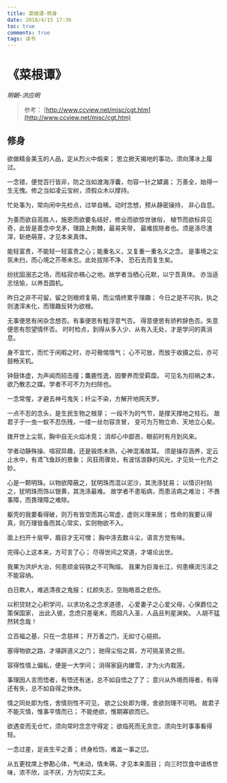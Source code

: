 ```yaml
---
title: 菜根谭-修身
date: 2018/4/15 17:36
toc: true
comments: true
tags: 读书
---
```

# 《菜根谭》
*明朝-洪应明*
> 参考： [http://www.ccview.net/misc/cgt.htm](http://www.ccview.net/misc/cgt.htm)

## 修身

欲做精金美玉的人品，定从烈火中煅来；
思立掀天揭地的事功，须向薄冰上履过。

一念错，便觉百行皆非，防之当如渡海浮囊，勿容一针之罅漏；
万善全，始得一生无愧。修之当如凌云宝树，须假众木以撑持。

忙处事为，常向闲中先检点，过举自稀。动时念想，预从静密操持，
非心自息。

为善而欲自高胜人，施恩而欲要名结好，修业而欲惊世骇俗，
植节而欲标异见奇，此皆是善念中戈矛，理路上荆棘，最易夹带，
最难拔除者也。须是涤尽渣滓，斩绝萌芽，才见本来真体。

能轻富贵，不能轻一轻富贵之心；能重名义，又复重一重名义之念。
是事境之尘氛未扫，而心境之芥蒂未忘。此处拔除不净，
恐石去而复生矣。

纷扰固溺志之场，而枯寂亦槁心之地。故学者当栖心元默，以宁吾真体。
亦当适志恬愉，以养吾圆机。

昨日之非不可留，留之则根烬复萌，而尘情终累乎理趣；
今日之是不可执，执之则渣滓未化，而理趣反转为欲根。

无事便思有闲杂念想否。有事便思有粗浮意气否。
得意便思有骄矜辞色否。失意便思有怨望情怀否。
时时检点，到得从多入少、从有入无处，才是学问的真消息。

身不宜忙，而忙于闲暇之时，亦可儆惕惰气；
心不可放，而放于收摄之后，亦可鼓畅天机。

钟鼓体虚，为声闻而招击撞；麋鹿性逸，因豢养而受羁糜。
可见名为招祸之本，欲乃散志之媒。学者不可不力为扫除也。

一念常惺，才避去神弓鬼矢；纤尘不染，方解开地网天罗。

一点不忍的念头，是生民生物之根芽；
一段不为的气节，是撑天撑地之柱石。
故君子于一虫一蚁不忍伤残，一缕一丝勿容贪冒，
变可为万物立命、天地立心矣。

拨开世上尘氛，胸中自无火焰冰竞；
消却心中鄙吝，眼前时有月到风来。

学者动静殊操、喧寂异趣，还是锻炼未熟，心神混淆故耳。
须是操存涵养，定云止水中，有鸢飞鱼跃的景象；
风狂雨骤处，有波恬浪静的风光，才见处一化齐之妙。

心是一颗明珠。以物欲障蔽之，犹明珠而混以泥沙，其洗涤犹易；
以情识衬贴之，犹明珠而饰以银黄，其洗涤最难。
故学者不患垢病，而患洁病之难治；
不畏事障，而畏理障之难除。

躯壳的我要看得破，则万有皆空而其心常虚，虚则义理来居；
性命的我要认得真，则万理皆备而其心常实，实则物欲不入。

面上扫开十层甲，眉目才无可憎；
胸中涤去数斗尘，语言方觉有味。

完得心上这本来，方可言了心；
尽得世间之常道，才堪论出世。

我果为洪炉大冶，何患顽金钝铁之不可陶熔。
我果为巨海长江，何患横流污渎之不能容纳。

白日欺人，难逃清夜之鬼报；
红颜失志，空贻皓首之悲伤。

以积贷财之心积学问，以求功名之念求道德，
心爱妻子之心爱父母，心保爵位之策保国家，
出此入彼，念虑只差毫末，而超凡入圣，人品且判星渊矣。
人胡不猛然转念哉！

立百福之基，只在一念慈祥；
开万善之门，无如寸心挹损。

塞得物欲之路，才堪辟道义之门；
驰得尘俗之肩，方可挑圣贤之担。

容得性情上偏私，便是一大学问；
消得家庭内嫌雪，才为火内栽莲。

事理因人言而悟者，有悟还有迷，总不如自悟之了了；
意兴从外境而得者，有得还有失，总不如自得之休休。

情之同处即为性，舍情则性不可见，
欲之公处即为理，舍欲则理不可明。
故君子不能灭情，惟事平情而已；
不能绝欲，惟期寡欲而已。

欲遇变而无仓忙，须向常时念念守得定；
欲临死而无贪恋，须向生时事事看得轻。

一念过差，足丧生平之善；
终身检饬，难盖一事之愆。

从五更枕席上参勘心体，气未动，情未萌，才见本来面目；
向三时饮食中谙练世味，浓不欣，淡不厌，方为切实工夫。






































